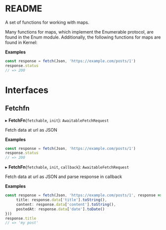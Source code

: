 # README

A set of functions for working with maps.

Many functions for maps, which implement the Enumerable protocol, are found in the Enum module. Additionally, the following functions for maps are found in Kernel:

**Examples**

```typescript
const response = fetch(Json, 'https://example.com/posts/1')
response.status
// => 200
```

# Interfaces

## Fetchfn

▸ **FetchFn**(`fetchable`, `init`): `AwaitableFetchRequest`

Fetch data at url as JSON

**Examples**

```typescript
const response = fetch(Json, 'https://example.com/posts/1')
response.status
// => 200
```

▸ **FetchFn**(`fetchable`, `init`, `callback`): `AwaitableFetchRequest`

Fetch data at url as JSON and parse response in callback

**Examples**

```typescript
const response = fetch(Json, 'https://example.com/posts/1', response => ({
     title: response.data['title'].toString(),
     content: response.data['content'].toString(),
     postedAt: response.data['date'].toDate()
}))
response.title
// => 'my post'
```
